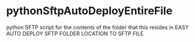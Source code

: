 # pythonSftpAutoDeployEntireFile
python SFTP script for the contents of the folder that this resides in
EASY AUTO DEPLOY SFTP FOLDER LOCATION TO SFTP FILE 
